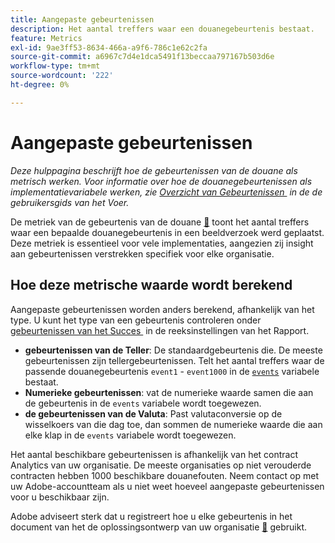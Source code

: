 ```yaml
---
title: Aangepaste gebeurtenissen
description: Het aantal treffers waar een douanegebeurtenis bestaat.
feature: Metrics
exl-id: 9ae3ff53-8634-466a-a9f6-786c1e62c2fa
source-git-commit: a6967c7d4e1dca5491f13beccaa797167b503d6e
workflow-type: tm+mt
source-wordcount: '222'
ht-degree: 0%

---
```


# Aangepaste gebeurtenissen

*Deze hulppagina beschrijft hoe de gebeurtenissen van de douane als metrisch werken. Voor informatie over hoe de douanegebeurtenissen als implementatievariabele werken, zie [&#x200B; Overzicht van Gebeurtenissen &#x200B;](/help/implement/vars/page-vars/events/events-overview.md) in de de gebruikersgids van het Voer.*

De metriek van de gebeurtenis van de douane [&#128279;](overview.md) toont het aantal treffers waar een bepaalde douanegebeurtenis in een beeldverzoek werd geplaatst. Deze metriek is essentieel voor vele implementaties, aangezien zij insight aan gebeurtenissen verstrekken specifiek voor elke organisatie.

## Hoe deze metrische waarde wordt berekend

Aangepaste gebeurtenissen worden anders berekend, afhankelijk van het type. U kunt het type van een gebeurtenis controleren onder [&#x200B; gebeurtenissen van het Succes &#x200B;](/help/admin/tools/manage-rs/edit-settings/conversion-var-admin/c-success-events/success-event.md) in de reeksinstellingen van het Rapport.

* **gebeurtenissen van de Teller**: De standaardgebeurtenis die. De meeste gebeurtenissen zijn tellergebeurtenissen. Telt het aantal treffers waar de passende douanegebeurtenis `event1` - `event1000` in de [`events`](/help/implement/vars/page-vars/events/events-overview.md) variabele bestaat.
* **Numerieke gebeurtenissen**: vat de numerieke waarde samen die aan de gebeurtenis in de `events` variabele wordt toegewezen.
* **de gebeurtenissen van de Valuta**: Past valutaconversie op de wisselkoers van die dag toe, dan sommen de numerieke waarde die aan elke klap in de `events` variabele wordt toegewezen.

Het aantal beschikbare gebeurtenissen is afhankelijk van het contract Analytics van uw organisatie. De meeste organisaties op niet verouderde contracten hebben 1000 beschikbare douanefouten. Neem contact op met uw Adobe-accountteam als u niet weet hoeveel aangepaste gebeurtenissen voor u beschikbaar zijn.

Adobe adviseert sterk dat u registreert hoe u elke gebeurtenis in het document van het de oplossingsontwerp van uw organisatie [&#128279;](/help/implement/prepare/solution-design.md) gebruikt.
